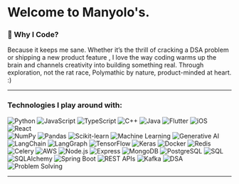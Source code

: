 # Welcome to Manyolo's.
### 🧠 Why I Code?

Because it keeps me sane.
Whether it’s the thrill of cracking a  DSA problem or shipping a new product feature , I love the way coding warms up the brain and channels creativity into building something real.
Through exploration, not the rat race, Polymathic by nature, product-minded at heart. :)

---

### Technologies I play around with: 
![Python](https://img.shields.io/badge/Python-3776AB?style=for-the-badge&logo=python&logoColor=white)  ![JavaScript](https://img.shields.io/badge/JavaScript-F7DF1E?style=for-the-badge&logo=javascript&logoColor=black)  ![TypeScript](https://img.shields.io/badge/TypeScript-3178C6?style=for-the-badge&logo=typescript&logoColor=white)  ![C++](https://img.shields.io/badge/C++-00599C?style=for-the-badge&logo=cplusplus&logoColor=white)  ![Java](https://img.shields.io/badge/Java-007396?style=for-the-badge&logo=java&logoColor=white)  ![Flutter](https://img.shields.io/badge/Flutter-02569B?style=for-the-badge&logo=flutter&logoColor=white)  ![iOS](https://img.shields.io/badge/iOS-000000?style=for-the-badge&logo=apple&logoColor=white)  ![React](https://img.shields.io/badge/React-20232A?style=for-the-badge&logo=react&logoColor=61DAFB)  
![NumPy](https://img.shields.io/badge/NumPy-013243?style=for-the-badge&logo=numpy&logoColor=white)  ![Pandas](https://img.shields.io/badge/Pandas-150458?style=for-the-badge&logo=pandas&logoColor=white)  ![Scikit-learn](https://img.shields.io/badge/Scikit--learn-F7931E?style=for-the-badge&logo=scikit-learn&logoColor=white)  ![Machine Learning](https://img.shields.io/badge/Machine%20Learning-102230?style=for-the-badge&logo=tensorflow&logoColor=orange)  ![Generative AI](https://img.shields.io/badge/Generative%20AI-8A2BE2?style=for-the-badge&logo=openai&logoColor=white)  ![LangChain](https://img.shields.io/badge/LangChain-2C8EBB?style=for-the-badge&logo=chainlink&logoColor=white)  ![LangGraph](https://img.shields.io/badge/LangGraph-FF6F00?style=for-the-badge&logo=graphql&logoColor=white)  ![TensorFlow](https://img.shields.io/badge/TensorFlow-FF6F00?style=for-the-badge&logo=tensorflow&logoColor=white)  ![Keras](https://img.shields.io/badge/Keras-D00000?style=for-the-badge&logo=keras&logoColor=white) ![Docker](https://img.shields.io/badge/Docker-2496ED?style=for-the-badge&logo=docker&logoColor=white)
![Redis](https://img.shields.io/badge/Redis-DC382D?style=for-the-badge&logo=redis&logoColor=white)
![Celery](https://img.shields.io/badge/Celery-37814A?style=for-the-badge&logo=celery&logoColor=white) ![AWS](https://img.shields.io/badge/AWS-232F3E?style=for-the-badge&logo=amazon-aws&logoColor=white)  ![Node.js](https://img.shields.io/badge/Node.js-43853D?style=for-the-badge&logo=node.js&logoColor=white)  ![Express](https://img.shields.io/badge/Express-000000?style=for-the-badge&logo=express&logoColor=white)  ![MongoDB](https://img.shields.io/badge/MongoDB-4EA94B?style=for-the-badge&logo=mongodb&logoColor=white) ![PostgreSQL](https://img.shields.io/badge/PostgreSQL-316192?style=for-the-badge&logo=postgresql&logoColor=white)  ![SQL](https://img.shields.io/badge/SQL-003B57?style=for-the-badge&logo=databricks&logoColor=white)  ![SQLAlchemy](https://img.shields.io/badge/SQLAlchemy-D71F00?style=for-the-badge&logo=python&logoColor=white) ![Spring Boot](https://img.shields.io/badge/Spring%20Boot-6DB33F?style=for-the-badge&logo=springboot&logoColor=white)    ![REST APIs](https://img.shields.io/badge/REST%20APIs-005571?style=for-the-badge&logo=fastapi&logoColor=white)  ![Kafka](https://img.shields.io/badge/Apache%20Kafka-231F20?style=for-the-badge&logo=apache-kafka&logoColor=white)  ![DSA](https://img.shields.io/badge/Data%20Structures%20%26%20Algorithms-4285F4?style=for-the-badge&logo=leetcode&logoColor=white)  ![Problem Solving](https://img.shields.io/badge/Problem%20Solving-FF5722?style=for-the-badge&logo=codeforces&logoColor=white)  


---
